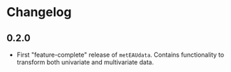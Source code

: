 # Changelog

## 0.2.0

- First "feature-complete" release of `metEAUdata`. Contains functionality to transform both univariate and multivariate data.
